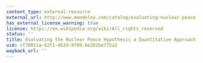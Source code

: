 ```yaml
---
content_type: external-resource
external_url: http://www.mendeley.com/catalog/evaluating-nuclear-peace-hypothesis-quantitative-approach/
has_external_license_warning: true
license: https://en.wikipedia.org/wiki/All_rights_reserved
status: ''
title: Evaluating the Nuclear Peace Hypothesis a Quantitative Approach
uid: cf78011a-82f1-462d-9f09-be262be775a2
wayback_url: ''
---
```

